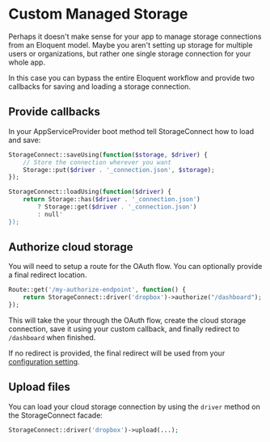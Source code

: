 # Custom Managed Storage

Perhaps it doesn't make sense for your app to manage storage connections from an Eloquent model. Maybe you aren't setting up storage for multiple users or organizations, but rather one single storage connection for your whole app.

In this case you can bypass the entire Eloquent workflow and provide two callbacks for saving and loading a storage connection.

## Provide callbacks

In your AppServiceProvider boot method tell StorageConnect how to load and save:

```php
StorageConnect::saveUsing(function($storage, $driver) {
    // Store the connection wherever you want 
    Storage::put($driver . '_connection.json', $storage);
});

StorageConnect::loadUsing(function($driver) {
    return Storage::has($driver . '_connection.json')
        ? Storage::get($driver . '_connection.json')
        : null'
});
```

## Authorize cloud storage

You will need to setup a route for the OAuth flow. You can optionally provide a final redirect location.

```php
Route::get('/my-authorize-endpoint', function() {
    return StorageConnect::driver('dropbox')->authorize("/dashboard");
});
```

This will take the your through the OAuth flow, create the cloud storage connection, save it using your custom callback, and finally redirect to `/dashboard` when finished.

If no redirect is provided, the final redirect will be used from your [configuration setting](configuration.html#redirecting-after-oauth).

## Upload files

You can load your cloud storage connection by using the `driver` method on the StorageConnect facade:

```php
StorageConnect::driver('dropbox')->upload(...);
```